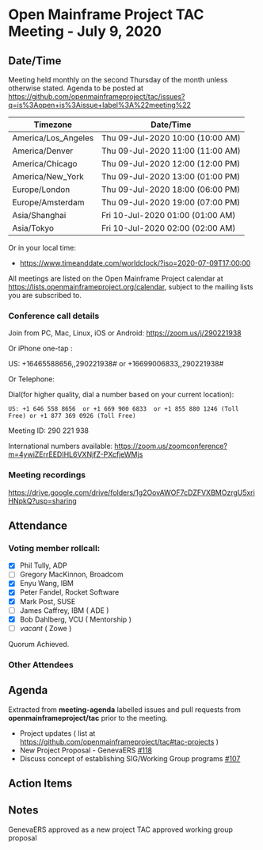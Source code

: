 # Open Mainframe Project TAC Meeting - July 9, 2020

## Date/Time

Meeting held monthly on the second Thursday of the month unless otherwise stated. Agenda to be posted at https://github.com/openmainframeproject/tac/issues?q=is%3Aopen+is%3Aissue+label%3A%22meeting%22

| Timezone | Date/Time |
|----------|-----------|
| America/Los_Angeles | Thu 09-Jul-2020 10:00 (10:00 AM) |
| America/Denver | Thu 09-Jul-2020 11:00 (11:00 AM) |
| America/Chicago | Thu 09-Jul-2020 12:00 (12:00 PM) |
| America/New_York | Thu 09-Jul-2020 13:00 (01:00 PM) |
| Europe/London | Thu 09-Jul-2020 18:00 (06:00 PM) |
| Europe/Amsterdam | Thu 09-Jul-2020 19:00 (07:00 PM) |
| Asia/Shanghai | Fri 10-Jul-2020 01:00 (01:00 AM) |
| Asia/Tokyo | Fri 10-Jul-2020 02:00 (02:00 AM) |

Or in your local time:
* https://www.timeanddate.com/worldclock/?iso=2020-07-09T17:00:00

All meetings are listed on the Open Mainframe Project calendar at https://lists.openmainframeproject.org/calendar, subject to the mailing lists you are subscribed to.

### Conference call details

Join from PC, Mac, Linux, iOS or Android: https://zoom.us/j/290221938

Or iPhone one-tap :

US: +16465588656,,290221938#  or +16699006833,,290221938#

Or Telephone:

Dial(for higher quality, dial a number based on your current location):

    US: +1 646 558 8656  or +1 669 900 6833  or +1 855 880 1246 (Toll Free) or +1 877 369 0926 (Toll Free)

Meeting ID: 290 221 938

International numbers available: https://zoom.us/zoomconference?m=4ywiZErrEEDIHL6VXNjfZ-PXcfjeWMjs

### Meeting recordings

https://drive.google.com/drive/folders/1g2OovAWOF7cDZFVXBMOzrgU5xriHNpkQ?usp=sharing

## Attendance

### Voting member rollcall:

- [x] Phil Tully, ADP
- [ ] Gregory MacKinnon, Broadcom
- [x] Enyu Wang, IBM
- [x] Peter Fandel, Rocket Software
- [x] Mark Post, SUSE
- [ ] James Caffrey, IBM ( ADE )
- [x] Bob Dahlberg, VCU ( Mentorship )
- [ ] _vacant_ ( Zowe )

Quorum Achieved.

### Other Attendees


## Agenda

Extracted from **meeting-agenda** labelled issues and pull requests from **openmainframeproject/tac** prior to the meeting.

* Project updates ( list at https://github.com/openmainframeproject/tac#tac-projects )
* New Project Proposal - GenevaERS [#118](https://github.com/openmainframeproject/tac/issues/118)
* Discuss concept of establishing SIG/Working Group programs [#107](https://github.com/openmainframeproject/tac/issues/107)

## Action Items


## Notes

GenevaERS approved as a new project
TAC approved working group proposal

